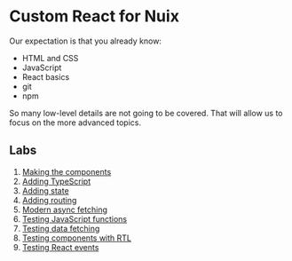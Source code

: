 # Custom React for Nuix
Our expectation is that you already know:
- HTML and CSS
- JavaScript
- React basics
- git
- npm

So many low-level details are not going to be covered. That will allow us to focus on the more advanced topics.

## Labs
1. [Making the components](labs/1_making_the_components.md)
1. [Adding TypeScript](labs/2_adding_typescript.md)
1. [Adding state](labs/3_adding_state.md)
1. [Adding routing](labs/4_adding_routing.md)
1. [Modern async fetching](labs/5_modern_async_fetching.md)
1. [Testing JavaScript functions](labs/6_testing_javascript_functions.md)
1. [Testing data fetching](labs/7_testing_data_fetching.md)
1. [Testing components with RTL](labs/8_testing_components_with_rtl.md)
1. [Testing React events](labs/9_testing_react_events.md)